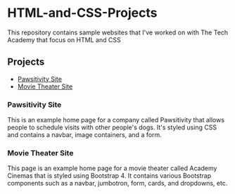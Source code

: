 # HTML-and-CSS-Projects

This repository contains sample websites that I've worked on with The Tech Academy that focus on HTML and CSS 

## Projects
- <a href="https://github.com/sseyler0119/HTML-and-CSS-Projects/tree/main/One-Page%20Website">Pawsitivity Site</a>
- <a href="https://github.com/sseyler0119/HTML-and-CSS-Projects/tree/main/bootstrap4_project">Movie Theater Site </a>


### Pawsitivity Site
This is an example home page for a company called Pawsitivity that allows people to schedule visits with other people's dogs. It's styled using CSS and contains a navbar, image containers, and a form. 


### Movie Theater Site
This page is an example home page for a movie theater called Academy Cinemas that is styled using Bootstrap 4. It contains various Bootstrap components such as a navbar, jumbotron, form, cards, and dropdowns, etc.
